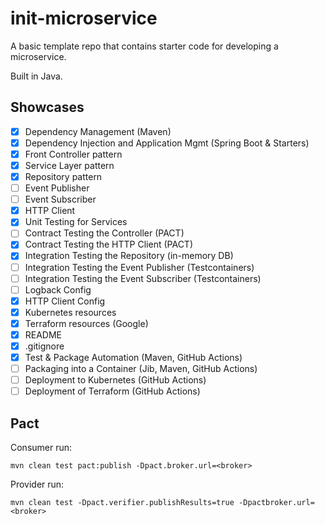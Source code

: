 # init-microservice

A basic template repo that contains starter code for developing a microservice.

Built in Java.

## Showcases

- [x] Dependency Management (Maven)
- [x] Dependency Injection and Application Mgmt (Spring Boot & Starters)
- [x] Front Controller pattern
- [x] Service Layer pattern
- [x] Repository pattern
- [ ] Event Publisher
- [ ] Event Subscriber
- [x] HTTP Client
- [x] Unit Testing for Services
- [ ] Contract Testing the Controller (PACT)
- [x] Contract Testing the HTTP Client (PACT)
- [x] Integration Testing the Repository (in-memory DB)
- [ ] Integration Testing the Event Publisher (Testcontainers)
- [ ] Integration Testing the Event Subscriber (Testcontainers)
- [ ] Logback Config
- [x] HTTP Client Config
- [x] Kubernetes resources
- [x] Terraform resources (Google)
- [x] README
- [x] .gitignore
- [x] Test & Package Automation (Maven, GitHub Actions)
- [ ] Packaging into a Container (Jib, Maven, GitHub Actions)
- [ ] Deployment to Kubernetes (GitHub Actions)
- [ ] Deployment of Terraform (GitHub Actions)

## Pact

Consumer run:

```shell
mvn clean test pact:publish -Dpact.broker.url=<broker>
```

Provider run:

```shell
mvn clean test -Dpact.verifier.publishResults=true -Dpactbroker.url=<broker>
```
